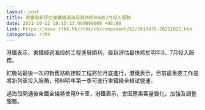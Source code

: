 ```yaml
---
layout: post
title: 港鐵最新評估東鐵綫過海段最快明年6或7月投入服務
date: 2021-10-22 18:15:13.000000000 +08:00
link: https://news.rthk.hk/rthk/ch/component/k2/1616478-20211022.htm
categories: rthk
---
```


港鐵表示，東鐵綫過海段的工程進展順利，最新評估最快將於明年6、7月投入服務。

紅磡站最後一次的新舊路軌接駁工程將於月底進行，港鐵表示，目前最重要工作是將新列車投入服務，預料明年第一季可進行東鐵綫全綫試營運。

過海段開通後東鐵全綫將使用9卡車，港鐵表示，會因應乘客量變化，加強及調整服務。

